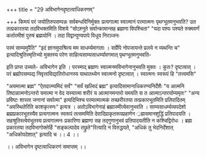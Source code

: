 +++
title = "29 अविभागेनदृष्टत्वाधिकरणम्"

+++
किमयं परं जयोतिरुपसम्पन्नः सर्वबन्धविनिर्मुक्तः प्रत्यगात्मा स्वात्मानं परमात्मनः पृथग्भूतमनुभवति? उत तत्प्रकारतया तदविभक्तमिति विशये "सोऽश्नुते सर्वान्कामान्सह ब्रह्मणा विपश्चिता" "यदा पश्यः पश्यते रुक्मवर्णं कर्तारमीशं पुरुषं ब्रह्मयोनिं । तदा विद्वान्पुण्यपापे विधूय निरञ्जनः

परमं साम्यमुपैति" "इदं ज्ञानमुपाश्रित्य मम साधर्म्यमागताः । सर्ग्रेपि नोपजायन्ते प्रलये न व्यथन्ति च" इत्यादिश्रुतिस्मृतिभ्यो मुक्तस्य परेण साहित्यसाम्यसाधर्म्यावगमात् पृथग्भूतमनुभवति-

इति प्राप्त उच्यते- अविभागेन इति । परस्माद् ब्रह्मणः स्वात्मनमविभागेनानुभवति मुक्तः । कुतः? दृष्टत्वात् । परं ब्रह्मोपसम्पद्य निवृत्ताविद्यातिरोधानस्य याथातथ्येन स्वात्मनो दृष्टत्वात् । स्वात्मनः स्वरूपं हि "तत्त्वमसि"

"अयमात्मा ब्रह्म" "ऐतदात्म्यमिदं सर्वं" "सर्वं खल्विदं ब्रह्म" इत्यादिसामानाधिकरण्यनिर्देशैः "य आत्मनि तिष्ठन्नात्मनोऽन्तरो यमात्मा न वेद यस्यात्मा शरीरं य आत्मानमन्तरो यमयति स त आत्माऽन्तरर्याम्यमृतः" "अन्य प्रविष्टः शास्ता जनानां सर्वात्मा" इत्यदिभिश्च परमात्मात्मकं तच्छरीरतया तत्प्रकारभूतमिति प्रतिपादितम् "अवस्थितेरिति काशकृत्स्नः" इत्यत्र । अतोऽविभागेनाहं ब्रह्मास्मीत्येवानुभवति । साम्यसाधर्म्यव्यपदेशो ब्रह्मप्रकारभूतस्यैव प्रत्यगात्मनः स्वरूपं तत्सममिति देवादिप्राकृतरूपप्रहाणेन ्रह्मसमानशुद्धिं प्रतिपादयति । सहश्रुतिस्त्वेवंभूतस्य प्रत्यगात्मनः प्रकारिणा ब्रह्मणा सह तद्गुणानुभवं प्रतिपादयतीति न कश्चिद्विरोधः । ब्रह्म प्रकारतया तदविभागोक्तेर्हि "सङ्कल्पादेव तछ्रुते"रित्यादि न विरुद्धयते, "अधिकं तु भेदनिर्देशात् "अधिकोपदेशात्" इत्यादि च ।। 4 ।।

।। अविभागेन दृष्टत्वाधिकरणं समाप्तम् ।।
